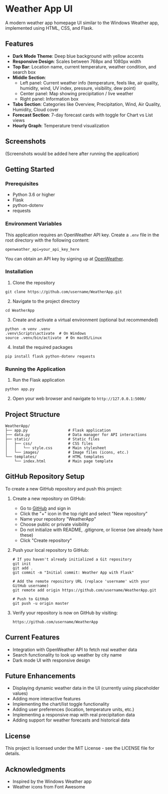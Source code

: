 # Weather App UI

A modern weather app homepage UI similar to the Windows Weather app, implemented using HTML, CSS, and Flask.

## Features

- **Dark Mode Theme**: Deep blue background with yellow accents
- **Responsive Design**: Scales between 768px and 1080px width
- **Top Bar**: Location name, current temperature, weather condition, and search box
- **Middle Section**:
  - Left panel: Current weather info (temperature, feels like, air quality, humidity, wind, UV index, pressure, visibility, dew point)
  - Center panel: Map showing precipitation / live weather
  - Right panel: Information box
- **Tabs Section**: Categories like Overview, Precipitation, Wind, Air Quality, Humidity, Cloud cover
- **Forecast Section**: 7-day forecast cards with toggle for Chart vs List views
- **Hourly Graph**: Temperature trend visualization

## Screenshots

(Screenshots would be added here after running the application)

## Getting Started

### Prerequisites

- Python 3.6 or higher
- Flask
- python-dotenv
- requests

### Environment Variables

This application requires an OpenWeather API key. Create a `.env` file in the root directory with the following content:

```
openweather_api=your_api_key_here
```

You can obtain an API key by signing up at [OpenWeather](https://openweathermap.org/api).

### Installation

1. Clone the repository
```
git clone https://github.com/username/WeatherApp.git
```

2. Navigate to the project directory
```
cd WeatherApp
```

3. Create and activate a virtual environment (optional but recommended)
```
python -m venv .venv
.venv\Scripts\activate  # On Windows
source .venv/bin/activate  # On macOS/Linux
```

4. Install the required packages
```
pip install flask python-dotenv requests
```

### Running the Application

1. Run the Flask application
```
python app.py
```

2. Open your web browser and navigate to `http://127.0.0.1:5000/`

## Project Structure

```
WeatherApp/
├── app.py                  # Flask application
├── data.py                 # Data manager for API interactions
├── static/                 # Static files
│   ├── css/                # CSS files
│   │   └── style.css       # Main stylesheet
│   └── images/             # Image files (icons, etc.)
└── templates/              # HTML templates
    └── index.html          # Main page template
```

## GitHub Repository Setup

To create a new GitHub repository and push this project:

1. Create a new repository on GitHub:
   - Go to [GitHub](https://github.com/) and sign in
   - Click the "+" icon in the top right and select "New repository"
   - Name your repository "WeatherApp"
   - Choose public or private visibility
   - Do not initialize with README, .gitignore, or license (we already have these)
   - Click "Create repository"

2. Push your local repository to GitHub:
   ```
   # If you haven't already initialized a Git repository
   git init
   git add .
   git commit -m "Initial commit: Weather App with Flask"

   # Add the remote repository URL (replace 'username' with your GitHub username)
   git remote add origin https://github.com/username/WeatherApp.git

   # Push to GitHub
   git push -u origin master
   ```

3. Verify your repository is now on GitHub by visiting:
   ```
   https://github.com/username/WeatherApp
   ```

## Current Features

- Integration with OpenWeather API to fetch real weather data
- Search functionality to look up weather by city name
- Dark mode UI with responsive design

## Future Enhancements

- Displaying dynamic weather data in the UI (currently using placeholder values)
- Adding more interactive features
- Implementing the chart/list toggle functionality
- Adding user preferences (location, temperature units, etc.)
- Implementing a responsive map with real precipitation data
- Adding support for weather forecasts and historical data

## License

This project is licensed under the MIT License - see the LICENSE file for details.

## Acknowledgments

- Inspired by the Windows Weather app
- Weather icons from Font Awesome
